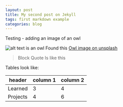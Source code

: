 ```yaml
---
layout: post 
title: My second post on Jekyll
tags: first markdown example 
categories: blog 
---
```



Testing - adding an image of an owl 

![alt text is an owl](https://images.unsplash.com/photo-1628126907372-761f54441c1b?ixlib=rb-1.2.1&ixid=MnwxMjA3fDB8MHxwaG90by1wYWdlfHx8fGVufDB8fHx8&auto=format&fit=crop&w=2447&q=80)
Found this [Owl image on unsplash](https://unsplash.com/photos/2VsPnDt2SQs)

> Block Quote
> Is like this 

Tables look like:

| header | column 1 | column 2 | 
| --- | --- | --- |
| Learned | 3 | 4 |
| Projects | 4 | 6 |

